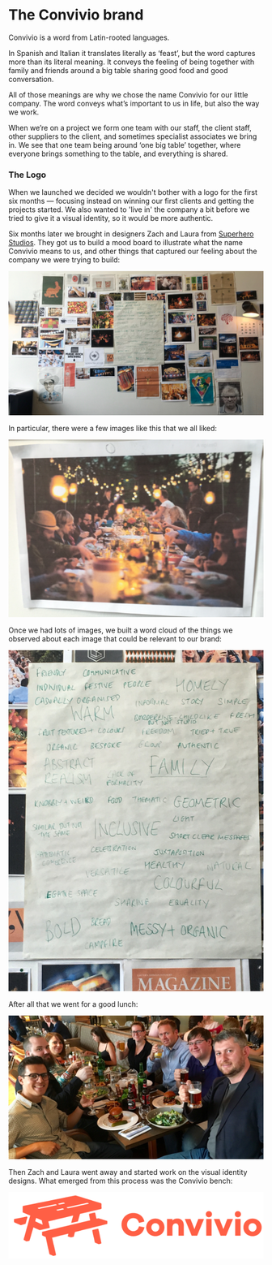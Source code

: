 # The Convivio brand

Convivio is a word from Latin-rooted languages. 

In Spanish and Italian it translates literally as ‘feast’, but the word captures more than its literal meaning. It conveys the feeling of being together with family and friends around a big table sharing good food and good conversation.

All of those meanings are why we chose the name Convivio for our little company. The word conveys what’s important to us in life, but also the way we work. 

When we’re on a project we form one team with our staff, the client staff, other suppliers to the client, and sometimes specialist associates we bring in. We see that one team being around ‘one big table’ together, where everyone brings something to the table, and everything is shared. 

### The Logo

When we launched we decided we wouldn't bother with a logo for the first six months — focusing instead on winning our first clients and getting the projects started. We also wanted to 'live in' the company a bit before we tried to give it a visual identity, so it would be more authentic.

Six months later we brought in designers Zach and Laura from [Superhero Studios](http://www.superhero-studios.com/). They got us to build a mood board to illustrate what the name Convivio means to us, and other things that captured our feeling about the company we were trying to build:

![A mood board with lots of pictures that we felt represented something about our brand](../.gitbook/assets/img_2352.jpg)

In particular, there were a few images like this that we all liked:

![A photo of people enjoying a feast around a big table outdoors](../.gitbook/assets/img_2387.jpg)

Once we had lots of images, we built a word cloud of the things we observed about each image that could be relevant to our brand:

![A word cloud of things we observed about the mood board](../.gitbook/assets/img_2358.jpg)

After all that we went for a good lunch:

![The team from the branding workshop enjoying a good lunch](../.gitbook/assets/img_2371.jpg)

Then Zach and Laura went away and started work on the visual identity designs. What emerged from this process was the Convivio bench:

![](../.gitbook/assets/wide-red-medium.png)

